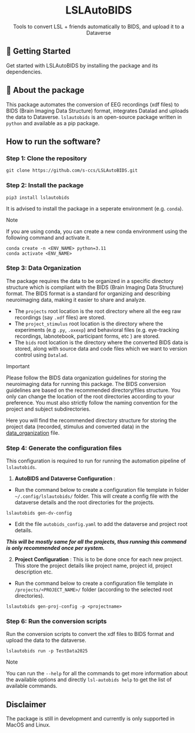 
<h1 align="center">
  LSLAutoBIDS
</h1>
<p align="center"> Tools to convert LSL + friends automatically to BIDS, and upload it to a Dataverse </p>


## 🚀 Getting Started

Get started with LSLAutoBIDS by installing the package and its dependencies.

## 🔰 About the package
This package automates the conversion of EEG recordings (xdf files) to BIDS (Brain Imaging Data Structure) format, integrates Datalad and uploads the data to  Dataverse. `lslautobids` is an open-source package written in `python` and  available as a pip package. 


## How to run the software?

### **Step 1: Clone the repository**
```
git clone https://github.com/s-ccs/LSLAutoBIDS.git
```
### **Step 2: Install the package**
```
pip3 install lslautobids
```
It is advised to install the package in a seperate environment (e.g. `conda`).

> [!NOTE]  
> If you are using conda, you can create a new conda environment using the following command and activate it.
```
conda create -n <ENV_NAME> python=3.11
conda activate <ENV_NAME>
```


### **Step 3: Data Organization**

The package requires the data to be organized in a specific directory structure which is compliant with the BIDS (Brain Imaging Data Structure) format. The BIDS format is a standard for organizing and describing neuroimaging data, making it easier to share and analyze.


- The `projects` root location is the root directory where all the eeg raw recordings (say `.xdf` files) are stored.
- The `project_stimulus` root location is the directory where the experiments (e.g `.py`, `.oxexp`) and behavioral files (e.g. eye-tracking recordings, labnotebook, participant forms, etc ) are stored.
- The `bids` root location is the directory where the converted BIDS data is stored, along with source data and code files which we want to version control using `Datalad`.

> [!IMPORTANT]
> Please follow the BIDS data organization guidelines for storing the neuroimaging data for running this package. The BIDS conversion guidelines are based on the recommended directory/files structure. You only can change the location of the root directories according to your preference. You must also strictly follow the naming convention for the project and subject subdirectories.

Here  you will find the recommended directory structure for storing the project data (recorded, stimulus and converted data) in the [data_organization](docs/data_organization.md) file.


### **Step 4: Generate the configuration files**

This configuration is required to run for running the automation pipeline of `lslautobids`. 

1. __AutoBIDS and Dataverse Configuration__ : 
- Run the command below to create a configuration file template in folder `~/.config/lslautobids/` folder. This will create a config file with the dataverse details and the root directories for the projects.         

```
lslautobids gen-dv-config
```
- Edit the file `autobids_config.yaml` to add the dataverse and project root details.

***This will be mostly same for all the projects, thus running this command is only recommended once per system.***

2. __Project Configuration__ : This is to be done once for each new project. This store the project details like project name, project id, project description etc.
- Run the command below to create a configuration file template in `/projects/<PROJECT_NAME>/` folder (according to the selected root directories).

```
lslautobids gen-proj-config -p <projectname> 
```
### **Step 6: Run the conversion scripts**

Run the conversion scripts to convert the xdf files to BIDS format and upload the data to the dataverse.
```
lslautobids run -p TestData2025
```
> [!NOTE]  
>You can run the `--help` for all the commands to get more information about the available options and directly `lsl-autobids help` to get the list of available commands.


## Disclaimer
The package is still in development and currently is only supported in MacOS and Linux. 

